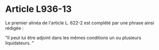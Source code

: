 # Article L936-13

Le premier alinéa de l'article L. 622-2 est complété par une phrase ainsi rédigée :

"Il peut lui être adjoint dans les mêmes conditions un ou plusieurs liquidateurs. "
